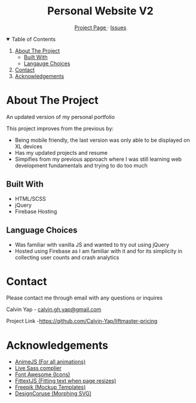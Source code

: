 <h1 align="center" style="border-bottom:none">Personal Website V2</h1>


<p align="center">
<a href="https://calvinyap.com/" target="blank">Project Page </a> ·
<a href="https://github.com/Calvin-Yap/personalwebsitev2/issues" target="blank">Issues</a>
</p>

<details open>
<summary>Table of Contents</summary>

1. [About The Project](#about-the-project)
    - [Built With](#built-with)
    - [Langauge Choices](#language-choices)
1. [Contact](#contact)
1. [Acknowledgements](#acknowledgements)

</details>

# About The Project

An updated version of my personal portfolio

This project improves from the previous by:

- Being mobile friendly, the last version was only able to be displayed on XL devices
- Has my updated projects and resume
- Simpifies from my previous approach where I was still learning web development fundamentals and trying to do too much

## Built With

- HTML/SCSS
- jQuery
- Firebase Hosting

## Language Choices

- Was familiar with vanilla JS and wanted to try out using jQuery
- Hosted using Firebase as I am familiar with it and for its simplicity in collecting user counts and crash analytics

# Contact

Please contact me through email with any questions or inquires

Calvin Yap - calvin.gh.yap@gmail.com

Project Link -https://github.com/Calvin-Yap/liftmaster-pricing

# Acknowledgements

- [AnimeJS (For all animations)](https://animejs.com/)
- [Live Sass complier](https://marketplace.visualstudio.com/items?itemName=ritwickdey.live-sass)
- [Font Awesome (Icons)](https://fontawesome.com/)
- [FittextJS (Fitting text when page resizes)](http://fittextjs.com/)
- [Freepik (Mockup Templates)](https://www.freepik.com/)
- [DesignCoruse (Morphing SVG)](https://www.youtube.com/watch?v=2wr1iixy20I)